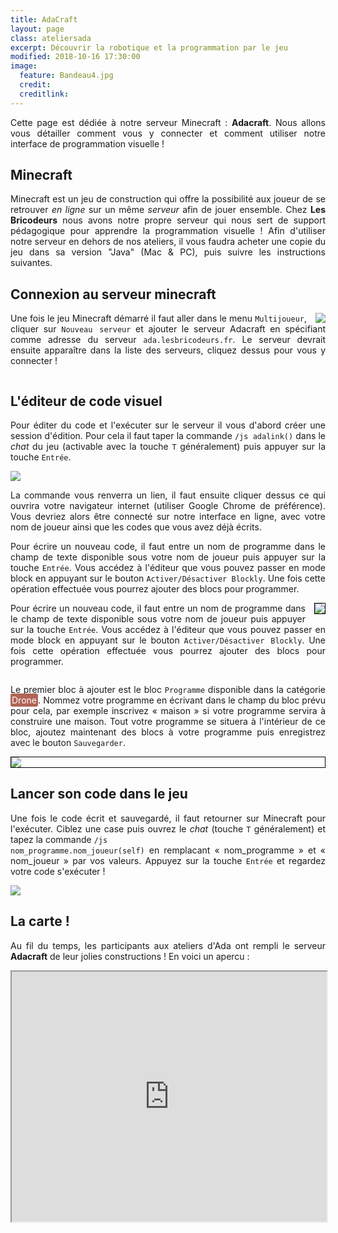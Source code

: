 ```yaml
---
title: AdaCraft
layout: page
class: ateliersada
excerpt: Découvrir la robotique et la programmation par le jeu
modified: 2018-10-16 17:30:00
image:
  feature: Bandeau4.jpg
  credit: 
  creditlink: 
---
```


<style type="text/css">

p{
  text-align: justify;
}

.c_img{
  display: block;
  margin-left: auto;
  margin-right: auto;
}

.r_img{
  float: right;
  margin-left: 1em;
}

.clearfix::after{
  content: "";
  clear: both;
  display: table;

iframe{
  width: 100%;
}

}

</style>

Cette page est dédiée à notre serveur Minecraft : **Adacraft**. Nous allons vous détailler comment vous y connecter et comment utiliser notre interface de programmation visuelle !

## Minecraft

Minecraft est un jeu de construction qui offre la possibilité aux joueur de se retrouver *en ligne* sur un même *serveur* afin de jouer ensemble. Chez **Les Bricodeurs** nous avons notre propre serveur qui nous sert de support pédagogique pour apprendre la programmation visuelle ! Afin d'utiliser notre serveur en dehors de nos ateliers, il vous faudra acheter une copie du jeu dans sa version "Java" (Mac & PC), puis suivre les instructions suivantes.

## Connexion au serveur minecraft

<div class="clearfix">
  
  <img class="r_img" src="{{ site.url }}/images/adacraft_tuto/server_connect.png">
  <p>Une fois le jeu Minecraft démarré il faut aller dans le menu <code>Multijoueur</code>, cliquer sur <code>Nouveau serveur</code> et ajouter le serveur Adacraft en spécifiant comme adresse du serveur <code>ada.lesbricodeurs.fr</code>. Le serveur devrait ensuite apparaître dans la liste des serveurs, cliquez dessus pour vous y connecter !</p>

</div>

## L'éditeur de code visuel

Pour éditer du code et l'exécuter sur le serveur il vous d'abord créer une session d'édition. Pour cela il faut taper la commande `/js adalink()` dans le *chat* du jeu (activable avec la touche `T` généralement) puis appuyer sur la touche `Entrée`.

<img class="c_img" src="{{site.url}}/images/adacraft_tuto/editor_connect.png">

La commande vous renverra un lien, il faut ensuite cliquer dessus ce qui ouvrira votre navigateur internet (utiliser Google Chrome de préférence). Vous devriez alors être connecté sur notre interface en ligne, avec votre nom de joueur ainsi que les codes que vous avez déjà écrits.

Pour écrire un nouveau code, il faut entre un nom de programme dans le champ de texte disponible sous votre nom de joueur puis appuyer sur la touche `Entrée`. Vous accédez à l'éditeur que vous pouvez passer en mode block en appuyant sur le bouton `Activer/Désactiver Blockly`. Une fois cette opération effectuée vous pourrez ajouter des blocs pour programmer.

<div class="clearfix">
  
  <img class="r_img" src="{{site.url}}/images/adacraft_tuto/program_create.png" style="border: 1px solid black;">
  <p>Pour écrire un nouveau code, il faut entre un nom de programme dans le champ de texte disponible sous votre nom de joueur puis appuyer sur la touche <code>Entrée</code>. Vous accédez à l'éditeur que vous pouvez passer en mode block en appuyant sur le bouton <code>Activer/Désactiver Blockly</code>. Une fois cette opération effectuée vous pourrez ajouter des blocs pour programmer.</p>

</div>

Le premier bloc à ajouter est le bloc `Programme` disponible dans la catégorie <span style="background-color: #b16358; color: white; padding: 2px; border-radius: 3px;">Drone</span>. Nommez votre programme en écrivant dans le champ du bloc prévu pour cela, par exemple inscrivez « maison » si votre programme servira à construire une maison. Tout votre programme se situera à l'intérieur de ce bloc, ajoutez maintenant des blocs à votre programme puis enregistrez avec le bouton <code>Sauvegarder</code>.

<img class="c_img" src="{{site.url}}/images/adacraft_tuto/program_edit.png" style="border: 1px solid black;">

## Lancer son code dans le jeu

Une fois le code écrit et sauvegardé, il faut retourner sur Minecraft pour l'exécuter. Ciblez une case puis ouvrez le *chat* (touche `T` généralement) et tapez la commande <code>/js nom_programme.nom_joueur(self)</code> en remplacant « nom_programme » et « nom_joueur » par vos valeurs. Appuyez sur la touche <code>Entrée</code> et regardez votre code s'exécuter !

<img class="c_img" src="{{site.url}}/images/adacraft_tuto/program_run.png">

## La carte !

Au fil du temps, les participants aux ateliers d'Ada ont rempli le serveur **Adacraft** de leur jolies constructions ! En voici un apercu :

<iframe src="http://map.lesbricodeurs.fr/?worldname=construction&mapname=surface&zoom=3&x=1388&y=64&z=846" width="100%" height="400px"></iframe>
